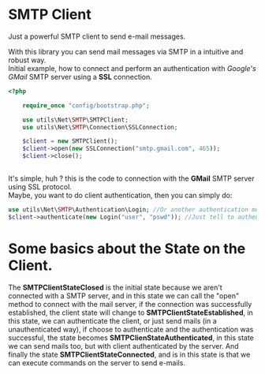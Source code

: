 SMTP Client
==========
Just a powerful SMTP client to send e-mail messages.

With this library you can send mail messages via SMTP in a intuitive and robust way. <br />
Initial example, how to connect and perform an authentication with *Google's GMail* SMTP server using a **SSL** connection.

```PHP
<?php

    require_once "config/bootstrap.php";

    use utils\Net\SMTP\SMTPClient;
    use utils\Net\SMTP\Connection\SSLConnection;

    $client = new SMTPClient();
    $client->open(new SSLConnection("smtp.gmail.com", 465));
    $client->close();
    
```
It's simple, huh ? this is the code to connection with the **GMail** SMTP server using SSL protocol. <br />
Maybe, you want to do client authentication, then you can simply do:
```PHP
use utils\Net\SMTP\Authentication\Login; //Or another authentication method/mechanism
$client->authenticate(new Login("user", "pswd")); //Just tell to authenticate with provided method, and us do the rest.
```

Some basics about the State on the Client.
==============================================
The **SMTPClientStateClosed** is the initial state because we aren't connected with a SMTP server, and in this state 
we can call the "open" method to connect with the mail server, if the connection was successfully established, 
the client state will change to **SMTPClientStateEstablished**, in this state, we can authenticate the client, 
or just send mails (in a unauthenticated way), if choose to authenticate and the authentication was successful, 
the state becomes **SMTPClienStateAuthenticated**, in this state we can send mails too, but with client 
authenticated by the server. And finally the state **SMTPClientStateConnected**, and is in this state is that we can 
execute commands on the server to send e-mails.
